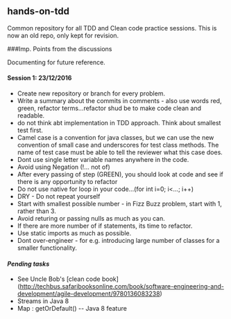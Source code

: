 ## hands-on-tdd

Common repository for all TDD and Clean code practice sessions. This is now an old repo, only kept for revision.


###Imp. Points from the discussions

Documenting for future reference.

#### Session 1: 23/12/2016
- Create new repository or branch for every problem.
- Write a summary about the commits in comments - also use words red, green, refactor terms...refactor shud be to make code clean and readable.
- do not think abt implementation in TDD approach. Think about smallest test first.
- Camel case is a convention for java classes, but we can use the new convention of small case and underscores for test class methods. The name of test case must be able to tell the reviewer what this case does.
- Dont use single letter variable names anywhere in the code.
- Avoid using Negation (!... not of)
- After every passing of step (GREEN), you should look at code and see if there is any opportunity to refactor
- Do not use native for loop in your code...(for int i=0; i<...; i++)
- DRY - Do not repeat yourself
- Start with smallest possible  number - in Fizz Buzz problem, start with 1, rather than 3.
- Avoid returing or passing nulls as much as you can.
- If there are more number of if statements, its time to refactor.
- Use static imports as much as possible.
- Dont over-engineer - for e.g. introducing large number of classes for a smaller functionality.


#### *Pending tasks*
- See Uncle Bob's [clean code book] (http://techbus.safaribooksonline.com/book/software-engineering-and-development/agile-development/9780136083238)
- Streams in Java 8
- Map : getOrDefault() -- Java 8 feature
